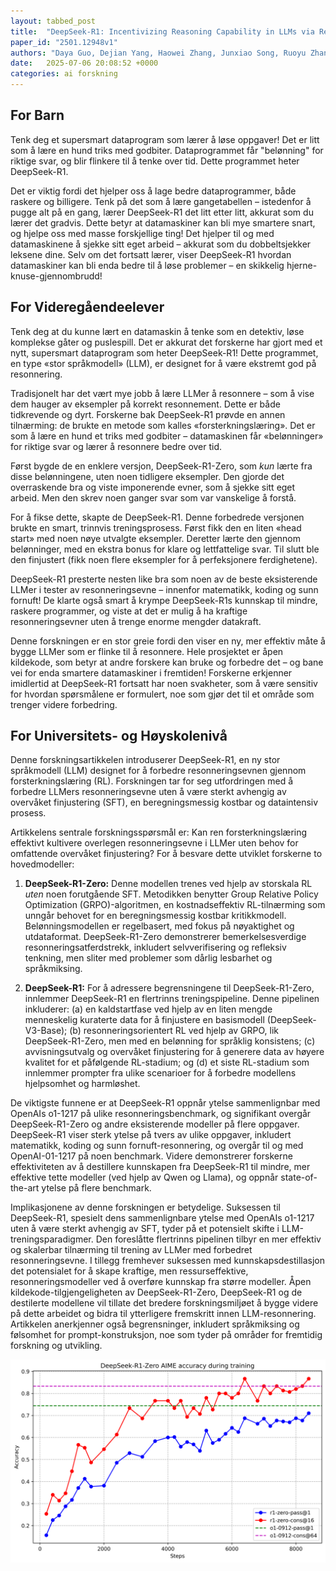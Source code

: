 ```yaml
---
layout: tabbed_post
title:  "DeepSeek-R1: Incentivizing Reasoning Capability in LLMs via Reinforcement Learning"
paper_id: "2501.12948v1"
authors: "Daya Guo, Dejian Yang, Haowei Zhang, Junxiao Song, Ruoyu Zhang, Runxin Xu, Qihao Zhu, Hui Li, Jianzhong Guo, Jiashi Li, Jingchang Chen, Jingyang Yuan, Jinhao Tu, Junjie Qiu, Junlong Li, Shirong Ma, J.L. Cai, Peyi Wang, Xiao Bi, Xiaokang Zhang, Kai Dong, Jin Chen, Kai Hu, Xingkai Yu, Yu Wu, Z.F. Wu, Zhibin Gou, Zhihong Shao, Zhuoshu Li, Ziyi Gao"
date:   2025-07-06 20:08:52 +0000
categories: ai forskning
---
```


## For Barn

Tenk deg et supersmart dataprogram som lærer å løse oppgaver!  Det er litt som å lære en hund triks med godbiter.  Dataprogrammet får "belønning" for riktige svar, og blir flinkere til å tenke over tid.  Dette programmet heter DeepSeek-R1.

Det er viktig fordi det hjelper oss å lage bedre dataprogrammer, både raskere og billigere.  Tenk på det som å lære gangetabellen – istedenfor å pugge alt på en gang, lærer DeepSeek-R1 det litt etter litt, akkurat som du lærer det gradvis.  Dette betyr at datamaskiner kan bli mye smartere snart, og hjelpe oss med masse forskjellige ting!  Det hjelper til og med datamaskinene å sjekke sitt eget arbeid – akkurat som du dobbeltsjekker leksene dine.  Selv om det fortsatt lærer, viser DeepSeek-R1 hvordan datamaskiner kan bli enda bedre til å løse problemer – en skikkelig hjerne-knuse-gjennombrudd!


## For Videregåendeelever

Tenk deg at du kunne lært en datamaskin å tenke som en detektiv, løse komplekse gåter og puslespill. Det er akkurat det forskerne har gjort med et nytt, supersmart dataprogram som heter DeepSeek-R1!  Dette programmet, en type «stor språkmodell» (LLM), er designet for å være ekstremt god på resonnering.

Tradisjonelt har det vært mye jobb å lære LLMer å resonnere – som å vise dem hauger av eksempler på korrekt resonnement. Dette er både tidkrevende og dyrt. Forskerne bak DeepSeek-R1 prøvde en annen tilnærming: de brukte en metode som kalles «forsterkningslæring». Det er som å lære en hund et triks med godbiter – datamaskinen får «belønninger» for riktige svar og lærer å resonnere bedre over tid.

Først bygde de en enklere versjon, DeepSeek-R1-Zero, som *kun* lærte fra disse belønningene, uten noen tidligere eksempler. Den gjorde det overraskende bra og viste imponerende evner, som å sjekke sitt eget arbeid.  Men den skrev noen ganger svar som var vanskelige å forstå.

For å fikse dette, skapte de DeepSeek-R1. Denne forbedrede versjonen brukte en smart, trinnvis treningsprosess. Først fikk den en liten «head start» med noen nøye utvalgte eksempler. Deretter lærte den gjennom belønninger, med en ekstra bonus for klare og lettfattelige svar. Til slutt ble den finjustert (fikk noen flere eksempler for å perfeksjonere ferdighetene).

DeepSeek-R1 presterte nesten like bra som noen av de beste eksisterende LLMer i tester av resonneringsevne – innenfor matematikk, koding og sunn fornuft! De klarte også smart å krympe DeepSeek-R1s kunnskap til mindre, raskere programmer, og viste at det er mulig å ha kraftige resonneringsevner uten å trenge enorme mengder datakraft.

Denne forskningen er en stor greie fordi den viser en ny, mer effektiv måte å bygge LLMer som er flinke til å resonnere. Hele prosjektet er åpen kildekode, som betyr at andre forskere kan bruke og forbedre det – og bane vei for enda smartere datamaskiner i fremtiden! Forskerne erkjenner imidlertid at DeepSeek-R1 fortsatt har noen svakheter, som å være sensitiv for hvordan spørsmålene er formulert, noe som gjør det til et område som trenger videre forbedring.


## For Universitets- og Høyskolenivå

Denne forskningsartikkelen introduserer DeepSeek-R1, en ny stor språkmodell (LLM) designet for å forbedre resonneringsevnen gjennom forsterkningslæring (RL). Forskningen tar for seg utfordringen med å forbedre LLMers resonneringsevne uten å være sterkt avhengig av overvåket finjustering (SFT), en beregningsmessig kostbar og dataintensiv prosess.

Artikkelens sentrale forskningsspørsmål er: Kan ren forsterkningslæring effektivt kultivere overlegen resonneringsevne i LLMer uten behov for omfattende overvåket finjustering? For å besvare dette utviklet forskerne to hovedmodeller:

1. **DeepSeek-R1-Zero:** Denne modellen trenes ved hjelp av storskala RL *uten* noen forutgående SFT. Metodikken benytter Group Relative Policy Optimization (GRPO)-algoritmen, en kostnadseffektiv RL-tilnærming som unngår behovet for en beregningsmessig kostbar kritikkmodell. Belønningsmodellen er regelbasert, med fokus på nøyaktighet og utdataformat. DeepSeek-R1-Zero demonstrerer bemerkelsesverdige resonneringsatferdstrekk, inkludert selvverifisering og refleksiv tenkning, men sliter med problemer som dårlig lesbarhet og språkmiksing.

2. **DeepSeek-R1:** For å adressere begrensningene til DeepSeek-R1-Zero, innlemmer DeepSeek-R1 en flertrinns treningspipeline. Denne pipelinen inkluderer: (a) en kaldstartfase ved hjelp av en liten mengde menneskelig kuraterte data for å finjustere en basismodell (DeepSeek-V3-Base); (b) resonneringsorientert RL ved hjelp av GRPO, lik DeepSeek-R1-Zero, men med en belønning for språklig konsistens; (c) avvisningsutvalg og overvåket finjustering for å generere data av høyere kvalitet for et påfølgende RL-stadium; og (d) et siste RL-stadium som innlemmer prompter fra ulike scenarioer for å forbedre modellens hjelpsomhet og harmløshet.


De viktigste funnene er at DeepSeek-R1 oppnår ytelse sammenlignbar med OpenAIs o1-1217 på ulike resonneringsbenchmark, og signifikant overgår DeepSeek-R1-Zero og andre eksisterende modeller på flere oppgaver. DeepSeek-R1 viser sterk ytelse på tvers av ulike oppgaver, inkludert matematikk, koding og sunn fornuft-resonnering, og overgår til og med OpenAI-01-1217 på noen benchmark. Videre demonstrerer forskerne effektiviteten av å destillere kunnskapen fra DeepSeek-R1 til mindre, mer effektive tette modeller (ved hjelp av Qwen og Llama), og oppnår state-of-the-art ytelse på flere benchmark.

Implikasjonene av denne forskningen er betydelige. Suksessen til DeepSeek-R1, spesielt dens sammenlignbare ytelse med OpenAIs o1-1217 uten å være sterkt avhengig av SFT, tyder på et potensielt skifte i LLM-treningsparadigmer. Den foreslåtte flertrinns pipelinen tilbyr en mer effektiv og skalerbar tilnærming til trening av LLMer med forbedret resonneringsevne. I tillegg fremhever suksessen med kunnskapsdestillasjon det potensialet for å skape kraftige, men ressurseffektive, resonneringsmodeller ved å overføre kunnskap fra større modeller. Åpen kildekode-tilgjengeligheten av DeepSeek-R1-Zero, DeepSeek-R1 og de destilerte modellene vil tillate det bredere forskningsmiljøet å bygge videre på dette arbeidet og bidra til ytterligere fremskritt innen LLM-resonnering. Artikkelen anerkjenner også begrensninger, inkludert språkmiksing og følsomhet for prompt-konstruksjon, noe som tyder på områder for fremtidig forskning og utvikling.


![Figure for universitets- og høyskolenivå](/assets/papers/2501.12948v1/university_fig.png)

